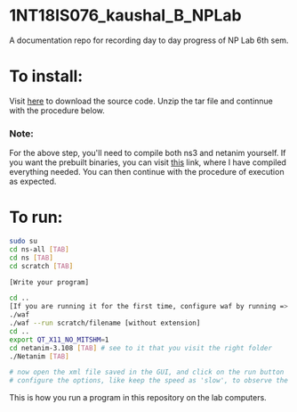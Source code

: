 # 1NT18IS076_kaushal_B_NPLab
A documentation repo for recording day to day progress of NP Lab 6th sem.

# To install:
Visit [here](https://www.nsnam.org/releases/ns-3-30/download/) to download the source code. Unzip the tar file and continnue with the procedure below.

### Note:
For the above step, you'll need to compile both ns3 and netanim yourself. If you want the prebuilt binaries, you can visit [this](https://drive.google.com/file/d/1A34U-phVWJjry_pkU3wtNgcpAM-z2Gur/view?usp=sharing) link, where I have compiled everything needed. You can then continue with the procedure of execution as expected.

# To run:

```bash
sudo su
cd ns-all [TAB]
cd ns [TAB]
cd scratch [TAB]

[Write your program]

cd ..
[If you are running it for the first time, configure waf by running => $ ./waf configure]
./waf
./waf --run scratch/filename [without extension]
cd ..
export QT_X11_NO_MITSHM=1
cd netanim-3.108 [TAB] # see to it that you visit the right folder
./Netanim [TAB]

# now open the xml file saved in the GUI, and click on the run button
# configure the options, like keep the speed as 'slow', to observe the packet
```

This is how you run a program in this repository on the lab computers.
